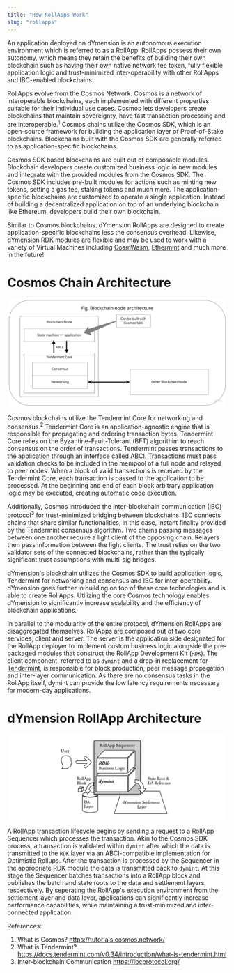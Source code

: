 ```yaml
---
title: "How RollApps Work"
slug: "rollapps"
---
```


An application deployed on dYmension is an autonomous execution environment which is referred to as a RollApp. RollApps possess their own autonomy, which means they retain the benefits of building their own blockchain such as having their own native network fee token, fully flexible application logic and trust-minimized inter-operability with other RollApps and IBC-enabled blockchains.

RollApps evolve from the Cosmos Network. Cosmos is a network of interoperable blockchains, each implemented with different properties suitable for their individual use cases. Cosmos lets developers create blockchains that maintain sovereignty, have fast transaction processing and are interoperable.<sup>1</sup> Cosmos chains utilize the Cosmos SDK, which is an open-source framework for building the application layer of Proof-of-Stake blockchains. Blockchains built with the Cosmos SDK are generally referred to as application-specific blockchains.

Cosmos SDK based blockchains are built out of composable modules. Blockchain developers create customized business logic in new modules and integrate with the provided modules from the Cosmos SDK. The Cosmos SDK includes pre-built modules for actions such as minting new tokens, setting a gas fee, staking tokens and much more. The application-specific blockchains are customized to operate a single application. Instead of building a decentralized application on top of an underlying blockchain like Ethereum, developers build their own blockchain.

Similar to Cosmos blockchains. dYmension RollApps are designed to create application-specific blockchains less the consensus overhead. Likewise, dYmension RDK modules are flexible and may be used to work with a variety of Virtual Machines including [CosmWasm](https://github.com/CosmWasm/cosmwasm), [Ethermint](https://github.com/evmos/ethermint) and much more in the future!

# Cosmos Chain Architecture

![Cosmos Architecture](./images/cosmos-architecture-overview-plain.jpeg)

Cosmos blockchains utilize the Tendermint Core for networking and consensus.<sup>2</sup> Tendermint Core is an application-agnostic engine that is responsible for propagating and ordering transaction bytes. Tendermint Core relies on the Byzantine-Fault-Tolerant (BFT) algorithim to reach consensus on the order of transactions. Tendermint passes transactions to the application through an interface called ABCI. Transactions must pass validation checks to be included in the mempool of a full node and relayed to peer nodes. When a block of valid transactions is received by the Tendermint Core, each transaction is passed to the application to be processed. At the beginning and end of each block arbitrary application logic may be executed, creating automatic code execution.

Additionally, Cosmos introduced the inter-blockchain communication (IBC) protocol<sup>3</sup> for trust-minimized bridging between blockchains. IBC connects chains that share similar functionalities, in this case, instant finality provided by the Tendermint consensus algorithm. Two chains passing messages between one another require a light client of the opposing chain. Relayers then pass information between the light clients. The trust relies on the two validator sets of the connected blockchains, rather than the typically significant trust assumptions with multi-sig bridges.

dYmension's blockchain utilizes the Cosmos SDK to build application logic, Tendermint for networking and consensus and IBC for inter-operability. dYmension goes further in building on top of these core technologies and is able to create RollApps. Utilizing the core Cosmos technology enables dYmension to significantly increase scalability and the efficiency of blockchain applications.

In parallel to the modularity of the entire protocol, dYmension RollApps are disaggregated themselves. RollApps are composed out of two core services, client and server. The server is the application side designated for the RollApp deployer to implement custom business logic alongside the pre-packaged modules that construct the RollApp Development Kit (`RDK`). The client component, referred to as `dymint` and a drop-in replacement for [Tendermint](https://docs.tendermint.com/v0.34/introduction/what-is-tendermint.html), is responsible for block production, peer message propagation and inter-layer communication. As there are no consensus tasks in the RollApp itself, dymint can provide the low latency requirements necessary for modern-day applications.

# dYmension RollApp Architecture

![RollApp Architecture](./images/rollapp-overview.svg)

A RollApp transaction lifecycle begins by sending a request to a RollApp Sequencer which processes the transaction. Akin to the Cosmos SDK process, a transaction is validated within `dymint` after which the data is transmitted to the `RDK` layer via an ABCI-compatible implementation for Optimistic Rollups. After the transaction is processed by the Sequencer in the appropriate RDK module the data is transmitted back to `dymint`. At this stage the Sequencer batches transactions into a RollApp block and publishes the batch and state roots to the data and settlement layers, respectively. By seperating the RollApp's execution environment from the settlement layer and data layer, applications can significantly increase performance capabilities, while maintaining a trust-minimized and inter-connected application.

References:

1. What is Cosmos? https://tutorials.cosmos.network/
2. What is Tendermint? https://docs.tendermint.com/v0.34/introduction/what-is-tendermint.html
3. Inter-blockchain Communication https://ibcprotocol.org/
